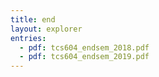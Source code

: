 ```yaml
---
title: end
layout: explorer
entries:
  - pdf: tcs604_endsem_2018.pdf
  - pdf: tcs604_endsem_2019.pdf
---
```

